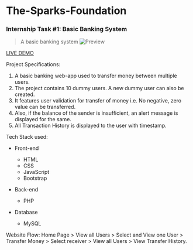 # The-Sparks-Foundation
### Internship Task #1: Basic Banking System

> A basic banking system
![Preview](/static/preview.png)

[LIVE DEMO](https://harshalgrow.000webhostapp.com)

Project Specifications:

1. A basic banking web-app used to transfer money between multiple users.
2. The project contains 10 dummy users. A new dummy user can also be created. 
3. It features user validation for transfer of money i.e. No negative, zero value can be transferred. 
4. Also, if the balance of the sender is insufficient, an alert message is displayed for the same.
5. All Transaction History is displayed to the user with timestamp. 


Tech Stack used:

* Front-end

    * HTML
    * CSS
    * JavaScript
    * Bootstrap
* Back-end

    * PHP
* Database

    * MySQL

Website Flow:
 Home Page > View all Users > Select and View one User > Transfer Money > Select receiver > View all Users > View Transfer History.